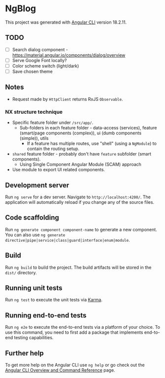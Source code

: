 # NgBlog

This project was generated with [Angular CLI](https://github.com/angular/angular-cli) version 18.2.11.

## TODO

- [ ] Search dialog component - https://material.angular.io/components/dialog/overview
- [ ] Serve Google Font locally?
- [ ] Color scheme switch (light/dark)
- [ ] Save chosen theme

## Notes

- Request made by `HttpClient` returns RxJS `Observable`.

### NX structure technique

- Specific feature folder under `/src/app/`.
  - Sub-folders in each feature folder - data-access (services), feature (smart/page components (complex)), ui (dumb components (simple)), utils
    - If a feature has multiple routes, use "shell" (using a `NgModule`) to contain the routing setup.
- `shared` feature folder - probably don't have `feature` subfolder (smart components).
  - Using Single Component Angular Module (SCAM) approach
- Use module to export UI related components.

## Development server

Run `ng serve` for a dev server. Navigate to `http://localhost:4200/`. The application will automatically reload if you change any of the source files.

## Code scaffolding

Run `ng generate component component-name` to generate a new component. You can also use `ng generate directive|pipe|service|class|guard|interface|enum|module`.

## Build

Run `ng build` to build the project. The build artifacts will be stored in the `dist/` directory.

## Running unit tests

Run `ng test` to execute the unit tests via [Karma](https://karma-runner.github.io).

## Running end-to-end tests

Run `ng e2e` to execute the end-to-end tests via a platform of your choice. To use this command, you need to first add a package that implements end-to-end testing capabilities.

## Further help

To get more help on the Angular CLI use `ng help` or go check out the [Angular CLI Overview and Command Reference](https://angular.dev/tools/cli) page.
